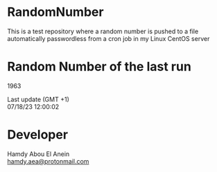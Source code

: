 # RandomNumber    
This is a test repository where a random number is pushed to a file automatically passwordless from a cron job in my Linux CentOS server    
# Random Number of the last run   
1963
      
Last update (GMT +1)    
07/18/23 12:00:02
# Developer    
Hamdy Abou El Anein   
hamdy.aea@protonmail.com
